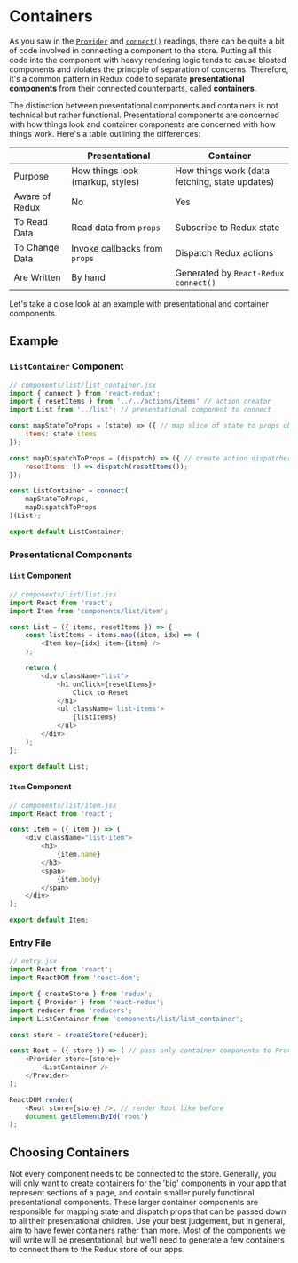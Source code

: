 # Containers

As you saw in the [`Provider`][provider] and [`connect()`][connect] readings,
there can be quite a bit of code involved in connecting a component to the
store. Putting all this code into the component with heavy rendering logic tends
to cause bloated components and violates the principle of separation of
concerns. Therefore, it's a common pattern in Redux code to separate
**presentational components** from their connected counterparts, called
**containers**.

The distinction between presentational components and containers is not
technical but rather functional. Presentational components are concerned
with how things look and container components are concerned with how
things work. Here's a table outlining the differences:

|          | Presentational | Container |
|---------------|---------------|---------------|
| Purpose | How things look (markup, styles) | How things work (data fetching, state updates) |
| Aware of Redux | No | Yes |
| To Read Data | Read data from `props`| Subscribe to Redux state |   
| To Change Data | Invoke callbacks from `props` | Dispatch Redux actions |
| Are Written | By hand | Generated by `React-Redux` `connect()` |

Let's take a close look at an example with presentational and container components.

## Example

### `ListContainer` Component
```js
// components/list/list_container.jsx
import { connect } from 'react-redux';
import { resetItems } from '../../actions/items' // action creator
import List from '../list'; // presentational component to connect

const mapStateToProps = (state) => ({ // map slice of state to props object
	items: state.items
});

const mapDispatchToProps = (dispatch) => ({ // create action dispatcher
	resetItems: () => dispatch(resetItems());
});

const ListContainer = connect(
	mapStateToProps,
	mapDispatchToProps
)(List);

export default ListContainer;
```

### Presentational Components

#### `List` Component

```js
// components/list/list.jsx
import React from 'react';
import Item from 'components/list/item';

const List = ({ items, resetItems }) => {
	const listItems = items.map((item, idx) => (
		<Item key={idx} item={item} />
	);

	return (
		<div className="list">
			<h1 onClick={resetItems}>
				Click to Reset
			</h1>
			<ul className='list-items'>
				{listItems}
			</ul>
		</div>
	);
};

export default List;
```

#### `Item` Component

```js
// components/list/item.jsx
import React from 'react';

const Item = ({ item }) => (
	<div className="list-item">
		<h3>
			{item.name}
		</h3>
		<span>
			{item.body}
		</span>
	</div>
);

export default Item;
```

### Entry File
```js
// entry.jsx
import React from 'react';
import ReactDOM from 'react-dom';

import { createStore } from 'redux';
import { Provider } from 'react-redux';
import reducer from 'reducers';
import ListContainer from 'components/list/list_container';

const store = createStore(reducer);

const Root = ({ store }) => ( // pass only container components to Provider
	<Provider store={store}>
		<ListContainer />
	</Provider>
);

ReactDOM.render(
	<Root store={store} />, // render Root like before
	document.getElementById('root')
);
```

## Choosing Containers

Not every component needs to be connected to the store. Generally, you will only
want to create containers for the 'big' components in your app that represent
sections of a page, and contain smaller purely functional presentational
components. These larger container components are responsible for mapping state
and dispatch props that can be passed down to all their presentational children.
Use your best judgement, but in general, aim to have fewer containers rather
than more. Most of the components we will write will be presentational, but we'll need to generate a few containers to connect them to the Redux store of our apps.

[provider]: ./provider.md
[connect]: ./connect.md
